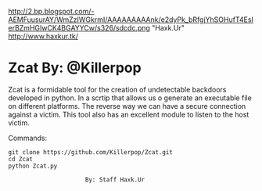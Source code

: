 http://2.bp.blogspot.com/-AEMFuusurAY/WmZzIWGkrmI/AAAAAAAAAnk/e2dyPk_bRfgjYhSOHufT4EsIerBZmHGIwCK4BGAYYCw/s326/sdcdc.png "Haxk.Ur"
http://www.haxkur.tk/

# Zcat By: @Killerpop


Zcat is a formidable tool for the creation of undetectable 
backdoors developed in python. In a scrtip that allows us 
o generate an executable file on different platforms. 
The reverse way we can have a secure connection against a victim.
This tool also has an excellent module to listen to the host victim.


Commands:

	git clone https://github.com/Killerpop/Zcat.git
	cd Zcat
	python Zcat.py

                          By: Staff Haxk.Ur
